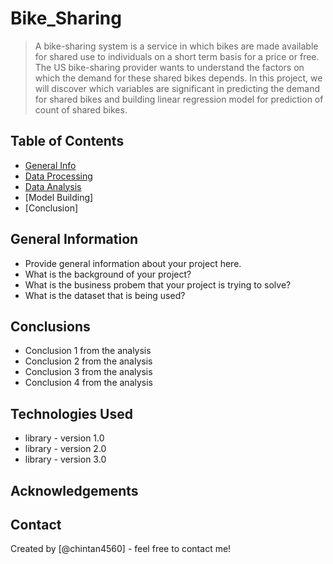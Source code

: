 # Bike_Sharing
> A bike-sharing system is a service in which bikes are made available for shared use to individuals on a short term basis for a price or free. The US bike-sharing provider wants to understand the factors on which the demand for these shared bikes depends. 
> In this project, we will discover which variables are significant in predicting the demand for shared bikes and building linear regression model for prediction of count of shared bikes.

## Table of Contents
* [General Info](#general-information)
* [Data Processing](#data-processing)
* [Data Analysis](#EDA)
* [Model Building]
* [Conclusion]

<!-- You can include any other section that is pertinent to your problem -->

## General Information
- Provide general information about your project here.
- What is the background of your project?
- What is the business probem that your project is trying to solve?
- What is the dataset that is being used?

<!-- You don't have to answer all the questions - just the ones relevant to your project. -->

## Conclusions
- Conclusion 1 from the analysis
- Conclusion 2 from the analysis
- Conclusion 3 from the analysis
- Conclusion 4 from the analysis

<!-- You don't have to answer all the questions - just the ones relevant to your project. -->


## Technologies Used
- library - version 1.0
- library - version 2.0
- library - version 3.0

<!-- As the libraries versions keep on changing, it is recommended to mention the version of library used in this project -->

## Acknowledgements



## Contact
Created by [@chintan4560] - feel free to contact me!


<!-- Optional -->
<!-- ## License -->
<!-- This project is open source and available under the [... License](). -->

<!-- You don't have to include all sections - just the one's relevant to your project -->
